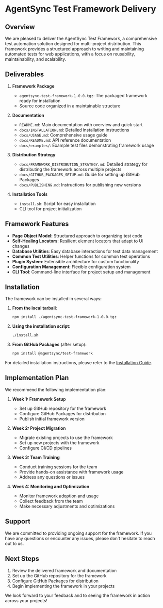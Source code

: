 # AgentSync Test Framework Delivery

## Overview

We are pleased to deliver the AgentSync Test Framework, a comprehensive test automation solution designed for multi-project distribution. This framework provides a structured approach to writing and maintaining automated tests for web applications, with a focus on reusability, maintainability, and scalability.

## Deliverables

1. **Framework Package**
   - `agentsync-test-framework-1.0.0.tgz`: The packaged framework ready for installation
   - Source code organized in a maintainable structure

2. **Documentation**
   - `README.md`: Main documentation with overview and quick start
   - `docs/INSTALLATION.md`: Detailed installation instructions
   - `docs/USAGE.md`: Comprehensive usage guide
   - `docs/README.md`: API reference documentation
   - `docs/examples/`: Example test files demonstrating framework usage

3. **Distribution Strategy**
   - `docs/FRAMEWORK_DISTRIBUTION_STRATEGY.md`: Detailed strategy for distributing the framework across multiple projects
   - `docs/GITHUB_PACKAGES_SETUP.md`: Guide for setting up GitHub Packages
   - `docs/PUBLISHING.md`: Instructions for publishing new versions

4. **Installation Tools**
   - `install.sh`: Script for easy installation
   - CLI tool for project initialization

## Framework Features

- **Page Object Model**: Structured approach to organizing test code
- **Self-Healing Locators**: Resilient element locators that adapt to UI changes
- **Database Utilities**: Easy database interactions for test data management
- **Common Test Utilities**: Helper functions for common test operations
- **Plugin System**: Extensible architecture for custom functionality
- **Configuration Management**: Flexible configuration system
- **CLI Tool**: Command-line interface for project setup and management

## Installation

The framework can be installed in several ways:

1. **From the local tarball**:
   ```bash
   npm install ./agentsync-test-framework-1.0.0.tgz
   ```

2. **Using the installation script**:
   ```bash
   ./install.sh
   ```

3. **From GitHub Packages** (after setup):
   ```bash
   npm install @agentsync/test-framework
   ```

For detailed installation instructions, please refer to the [Installation Guide](docs/INSTALLATION.md).

## Implementation Plan

We recommend the following implementation plan:

1. **Week 1: Framework Setup**
   - Set up GitHub repository for the framework
   - Configure GitHub Packages for distribution
   - Publish initial framework version

2. **Week 2: Project Migration**
   - Migrate existing projects to use the framework
   - Set up new projects with the framework
   - Configure CI/CD pipelines

3. **Week 3: Team Training**
   - Conduct training sessions for the team
   - Provide hands-on assistance with framework usage
   - Address any questions or issues

4. **Week 4: Monitoring and Optimization**
   - Monitor framework adoption and usage
   - Collect feedback from the team
   - Make necessary adjustments and optimizations

## Support

We are committed to providing ongoing support for the framework. If you have any questions or encounter any issues, please don't hesitate to reach out to us.

## Next Steps

1. Review the delivered framework and documentation
2. Set up the GitHub repository for the framework
3. Configure GitHub Packages for distribution
4. Begin implementing the framework in your projects

We look forward to your feedback and to seeing the framework in action across your projects!